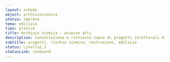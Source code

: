 ```yaml
---
layout: scheda
object: archiviosismica
utenza: imprese
tema: edilizia
tipo: pratica
title: Archivio sismica - accesso atti
description: Consultazione e richiesta copie di progetti strutturali di costruzioni in zona sismica presentati in tutto il territorio regionale
subtitle: progetti, rischio sismico, costruzioni, edilizia
status: Livello2,3
statusLink: /onboard
---
```

